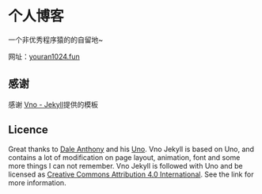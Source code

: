 # 个人博客
一个非优秀程序猿的的自留地~

网址：[youran1024.fun](http://www.youran1024.fun)

## 感谢
感谢 [Vno - Jekyll](https://github.com/onevcat/vno-jekyll)提供的模板


## Licence

Great thanks to [Dale Anthony](https://github.com/daleanthony) and his [Uno](https://github.com/daleanthony/uno). Vno Jekyll is based on Uno, and contains a lot of modification on page layout, animation, font and some more things I can not remember. Vno Jekyll is followed with Uno and be licensed as [Creative Commons Attribution 4.0 International](http://creativecommons.org/licenses/by/4.0/). See the link for more information.


